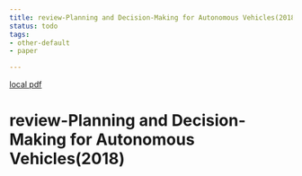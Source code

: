 ```yaml
---
title: review-Planning and Decision-Making for Autonomous Vehicles(2018)
status: todo
tags:
- other-default
- paper

---
```


[local pdf](../../../pdfs/2018-review-Planning%20and%20Decision-Making%20for%20Autonomous%20Vehicles.pdf)

# review-Planning and Decision-Making for Autonomous Vehicles(2018)
